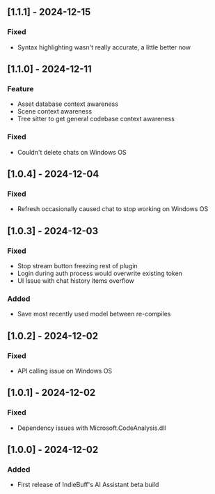 ## [1.1.1] - 2024-12-15

### Fixed

- Syntax highlighting wasn't really accurate, a little better now

## [1.1.0] - 2024-12-11

### Feature

- Asset database context awareness
- Scene context awareness
- Tree sitter to get general codebase context awareness

### Fixed

- Couldn't delete chats on Windows OS

## [1.0.4] - 2024-12-04

### Fixed

- Refresh occasionally caused chat to stop working on Windows OS

## [1.0.3] - 2024-12-03

### Fixed

- Stop stream button freezing rest of plugin
- Login during auth process would overwrite existing token
- UI Issue with chat history items overflow

### Added

- Save most recently used model between re-compiles

## [1.0.2] - 2024-12-02

### Fixed

- API calling issue on Windows OS

## [1.0.1] - 2024-12-02

### Fixed

- Dependency issues with Microsoft.CodeAnalysis.dll

## [1.0.0] - 2024-12-02

### Added

- First release of IndieBuff's AI Assistant beta build
